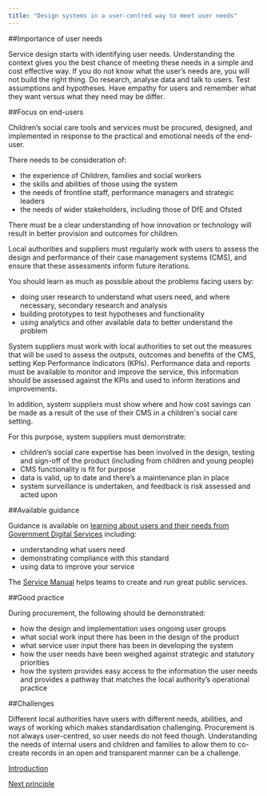 ```yaml
---
title: "Design systems in a user-centred way to meet user needs"
---
```


##Importance of user needs

Service design starts with identifying user needs. Understanding the context gives you the best chance of meeting these needs in a simple and cost effective way. If you do not know what the user’s needs are, you will not build the right thing. Do research, analyse data and talk to users. Test assumptions and hypotheses. Have empathy for users and remember what they want versus what they need may be differ.

##Focus on end-users

Children’s social care tools and services must be procured, designed, and implemented in response to the practical and emotional needs of the end-user. 

There needs to be consideration of:

* the experience of Children, families and social workers
* the skills and abilities of those using the system
* the needs of frontline staff, performance managers and strategic leaders
* the needs of wider stakeholders, including those of DfE and Ofsted

There must be a clear understanding of how innovation or technology will result in better provision and outcomes for children.

Local authorities and suppliers must regularly work with users to assess the design and performance of their case management systems (CMS), and ensure that these assessments inform future iterations.

You should learn as much as possible about the problems facing users by:

* doing user research to understand what users need, and where necessary, secondary research and analysis
* building prototypes to test hypotheses and functionality
* using analytics and other available data to better understand the problem

System suppliers must work with local authorities to set out the measures that will be used to assess the outputs, outcomes and benefits of the CMS, setting Kep Performance Indicators (KPIs). Performance data and reports must be available to monitor and improve the service, this information should be assessed against the KPIs and used to inform iterations and improvements.

In addition, system suppliers must show where and how cost savings can be made as a result of the use of their CMS in a children's social care setting.

For this purpose, system suppliers must demonstrate:

* children’s social care expertise has been involved in the design, testing and sign-off of the product (including from children and young people)
* CMS functionality is fit for purpose
* data is valid, up to date and there’s a maintenance plan in place
* system surveillance is undertaken, and feedback is risk assessed and acted upon

##Available guidance

Guidance is available on [learning about users and their needs from Government Digital Services](https://www.gov.uk/service-manual/user-research/start-by-learning-user-needs) including:

* understanding what users need
* demonstrating compliance with this standard
* using data to improve your service

The [Service Manual](https://www.gov.uk/service-manual) helps teams to create and run great public services.

##Good practice

During procurement, the following should be demonstrated: 

* how the design and implementation uses ongoing user groups
* what social work input there has been in the design of the product
* what service user input there has been in developing the system
* how the user needs have been weighed against strategic and statutory priorities
* how the system provides easy access to the information the user needs and provides a pathway that matches the local authority’s operational practice

##Challenges

Different local authorities have users with different needs, abilities, and ways of working which makes standardisation challenging. Procurement is not always user-centred, so user needs do not feed though. Understanding the needs of internal users and children and families to allow them to co-create records in an open and transparent manner can be a challenge.

[Introduction](/index)

[Next principle](/principle-2)
